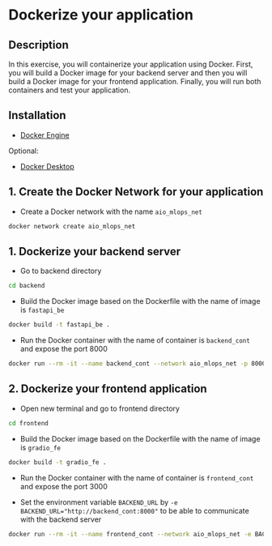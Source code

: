 # Dockerize your application

## Description

In this exercise, you will containerize your application using Docker. First, you will build a Docker image for your backend server and then you will build a Docker image for your frontend application. Finally, you will run both containers and test your application.

## Installation

- [Docker Engine](https://docs.docker.com/engine/install)

Optional:

- [Docker Desktop](https://docs.docker.com/desktop/)

## 1. Create the Docker Network for your application

- Create a Docker network with the name `aio_mlops_net`

```bash
docker network create aio_mlops_net
```

## 1. Dockerize your backend server

- Go to backend directory

```bash
cd backend
```

- Build the Docker image based on the Dockerfile with the name of image is `fastapi_be`

```bash
docker build -t fastapi_be .
```

- Run the Docker container with the name of container is `backend_cont` and expose the port 8000

```bash
docker run --rm -it --name backend_cont --network aio_mlops_net -p 8000:8000 fastapi_be
```

## 2. Dockerize your frontend application

- Open new terminal and go to frontend directory

```bash
cd frontend
```

- Build the Docker image based on the Dockerfile with the name of image is `gradio_fe`

```bash
docker build -t gradio_fe .
```

- Run the Docker container with the name of container is `frontend_cont` and expose the port 3000

- Set the environment variable `BACKEND_URL` by `-e BACKEND_URL="http://backend_cont:8000"` to be able to communicate with the backend server

```bash
docker run --rm -it --name frontend_cont --network aio_mlops_net -e BACKEND_URL="http://backend_cont:8000" -p 3000:3000 gradio_fe
```
